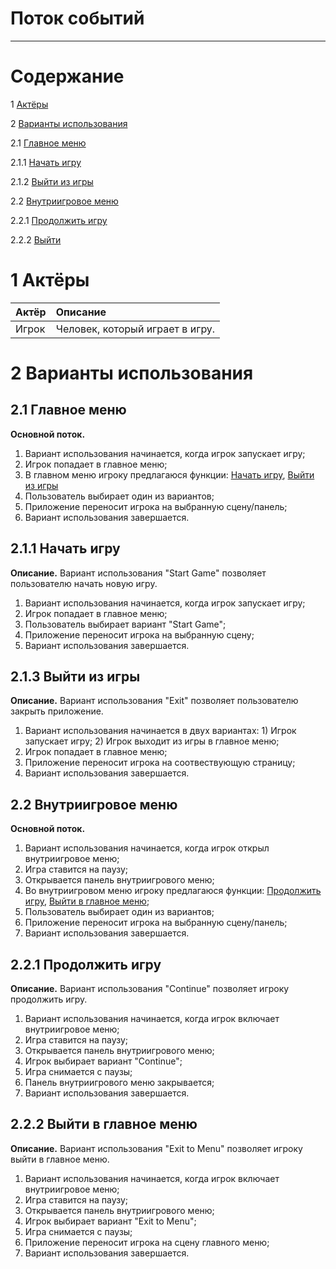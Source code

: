 # Поток событий
---

# Содержание

1 [Актёры](#actors)

2 [Варианты использования](#use_case)

2.1 [Главное меню](#main_menu)

2.1.1 [Начать игру](#start_game)

2.1.2 [Выйти из игры](#exit)

2.2 [Внутриигровое меню](#ingame_menu)

2.2.1 [Продолжить игру](#continue)

2.2.2 [Выйти](#exit_to_menu)

<a name="actors"/>

# 1 Актёры

| Актёр | Описание |
|:--|:--|
| Игрок | Человек, который играет в игру. |

<a name="use_case"/>

# 2 Варианты использования

<a name="main_menu"/>

## 2.1 Главное меню

**Основной поток.**
1. Вариант использования начинается, когда игрок запускает игру;
2. Игрок попадает в главное меню;
2. В главном меню игроку предлагаюся функции: [Начать игру](#start_game), [Выйти из игры](#exit)
3. Пользователь выбирает один из вариантов;
4. Приложение переносит игрока на выбранную сцену/панель;
5. Вариант использования завершается.

<a name="start_game"/>

## 2.1.1 Начать игру

**Описание.** Вариант использования "Start Game" позволяет пользователю начать новую игру.
1. Вариант использования начинается, когда игрок запускает игру;
2. Игрок попадает в главное меню;
3. Пользователь выбирает вариант "Start Game";
4. Приложение переносит игрока на выбранную сцену;
5. Вариант использования завершается.

<a name="exit"/>

## 2.1.3 Выйти из игры

**Описание.** Вариант использования "Exit" позволяет пользователю закрыть приложение.
1. Вариант использования начинается в двух вариантах: 1) Игрок запускает игру; 2) Игрок выходит из игры в главное меню;
2. Игрок попадает в главное меню;
4. Приложение переносит игрока на соотвествующую страницу;
5. Вариант использования завершается.

<a name="ingame_menu"/>

## 2.2 Внутриигровое меню

**Основной поток.**
1. Вариант использования начинается, когда игрок открыл внутриигровое меню;
2. Игра ставится на паузу;
3. Открывается панель внутриигрового меню;
2. Во внутриигровом меню игроку предлагаюся функции: [Продолжить игру](#continue), [Выйти в главное меню](#exit_to_menu);
3. Пользователь выбирает один из вариантов;
4. Приложение переносит игрока на выбранную сцену/панель;
5. Вариант использования завершается.

<a name="continue"/>

## 2.2.1 Продолжить игру

**Описание.** Вариант использования "Continue" позволяет игроку продолжить игру.
1. Вариант использования начинается, когда игрок включает внутриигровое меню;
2. Игра ставится на паузу;
3. Открывается панель внутриигрового меню;
4. Игрок выбирает вариант "Continue";
5. Игра снимается с паузы;
6. Панель внутриигрового меню закрывается;
7. Вариант использования завершается.

<a name="exit_to_menu"/>

## 2.2.2 Выйти в главное меню

**Описание.** Вариант использования "Exit to Menu" позволяет игроку выйти в главное меню.
1. Вариант использования начинается, когда игрок включает внутриигровое меню;
2. Игра ставится на паузу;
3. Открывается панель внутриигрового меню;
4. Игрок выбирает вариант "Exit to Menu";
5. Игра снимается с паузы;
6. Приложение переносит игрока на сцену главного меню;
7. Вариант использования завершается.
